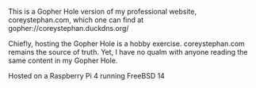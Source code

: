 This is a Gopher Hole version of my professional website, coreystephan.com, which one can find at gopher://coreystephan.duckdns.org/

Chiefly, hosting the Gopher Hole is a hobby exercise. coreystephan.com remains the source of truth. Yet, I have no qualm with anyone reading the same content in my Gopher Hole.

Hosted on a Raspberry Pi 4 running FreeBSD 14
